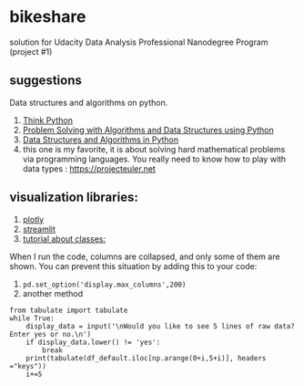 # bikeshare
solution for Udacity Data Analysis Professional Nanodegree Program (project #1)

## suggestions
Data structures and algorithms on python.  
1. [Think Python](http://greenteapress.com/thinkpython/html/index.html)  
2. [Problem Solving with Algorithms and Data Structures using Python](https://runestone.academy/runestone/books/published/pythonds/index.html)  
3. [Data Structures and Algorithms in Python](https://docs.google.com/viewer?a=v&pid=sites&srcid=dnVrbWFsYmFzYS5jb218d3d3fGd4OjU3NWZjOWU1MTM4ZTI4OQ)  
4. this one is my favorite, it is about solving hard mathematical problems via programming languages. You really need to know how to play with data types : https://projecteuler.net


## visualization libraries:
1. [plotly](https://plotly.com/python/)
2. [streamlit](https://www.streamlit.io)
3. [tutorial about classes:](https://www.learnpython.org/en/Classes_and_Objects)


When I run the code, columns are collapsed, and only some of them are shown.
You can prevent this situation by adding this to your code:

1. `pd.set_option('display.max_columns',200)`
2. another method
```
from tabulate import tabulate
while True:
    display_data = input('\nWould you like to see 5 lines of raw data? Enter yes or no.\n')
    if display_data.lower() != 'yes':
        break
    print(tabulate(df_default.iloc[np.arange(0+i,5+i)], headers ="keys"))
    i+=5
 ```
